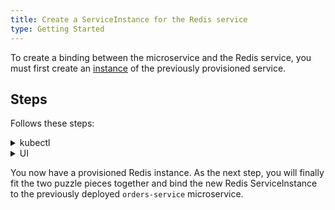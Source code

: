 ```yaml
---
title: Create a ServiceInstance for the Redis service
type: Getting Started
---
```


To create a binding between the microservice and the Redis service, you must first create an [instance](https://svc-cat.io/docs/walkthrough/#step-4---creating-a-new-serviceinstance) of the previously provisioned service.

## Steps

Follows these steps:

<div tabs name="steps" group="create-redis-instance">
  <details>
  <summary label="kubectl">
  kubectl
  </summary>

1. Create a ServiceInstance CR. You will provision the [Redis](https://redis.io/) service with its `micro` plan:

   ```yaml
   cat <<EOF | kubectl apply -f -
   apiVersion: servicecatalog.k8s.io/v1beta1
   kind: ServiceInstance
   metadata:
     name: redis-service
     namespace: orders-service
   spec:
     serviceClassExternalName: redis
     servicePlanExternalName: micro
     parameters:
       imagePullPolicy: Always
   EOF
   ```

2. Check if the ServiceInstance CR was created. The last condition in the CR status should state `Ready True`:

   ```bash
   kubectl get serviceinstance redis-service -n orders-service -o=jsonpath="{range .status.conditions[*]}{.type}{'\t'}{.status}{'\n'}{end}"
   ```

    </details>
    <details>
    <summary label="ui">
    UI
    </summary>

1. Go to **Service Management** > **Catalog** in the left navigation panel.

2. Switch to the **Add-Ons** tab and select **[Experimental] Redis**.

 > **TIP:** You can also use the search box in the upper right corner of the Console UI to find the service.

3. Select **Add** to provision Redis and create its instance in the `orders-service` Namespace.

4. Change the **Name** to `redis-service` to match the name of the service, leave `micro` in the **Plan** drop-down list, and set **Image pull policy** to `Always`.

5. Select **Create** to confirm the changes.

You will be redirected to the **Catalog Management** > **Instances** > **redis-service** view. Wait until the status of the instance changes from `PROVISIONING` to `RUNNING`.

    </details>
</div>

You now have a provisioned Redis instance. As the next step, you will finally fit the two puzzle pieces together and bind the new Redis ServiceInstance to the previously deployed `orders-service` microservice.
